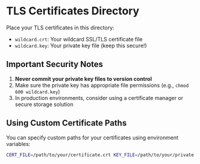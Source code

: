 # TLS Certificates Directory

Place your TLS certificates in this directory:

- `wildcard.crt`: Your wildcard SSL/TLS certificate file
- `wildcard.key`: Your private key file (keep this secure!)

## Important Security Notes

1. **Never commit your private key files to version control**
2. Make sure the private key has appropriate file permissions (e.g., `chmod 600 wildcard.key`)
3. In production environments, consider using a certificate manager or secure storage solution

## Using Custom Certificate Paths

You can specify custom paths for your certificates using environment variables:

```bash
CERT_FILE=/path/to/your/certificate.crt KEY_FILE=/path/to/your/private.key ./apt-eval
```
